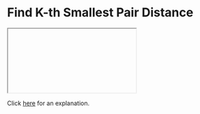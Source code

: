 # Find K-th Smallest Pair Distance 

<iframe></iframe>

Click [here](Explanation.md) for an explanation.

